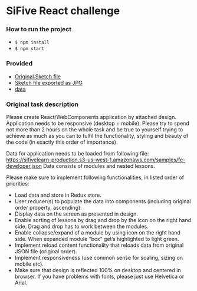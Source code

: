 # SiFive React challenge

### How to run the project

- `$ npm install`
- `$ npm start`

### Provided

- [Original Sketch file](provided/FE-Developer-Task.sketch)
- [Sketch file exported as JPG](provided/graphic.jpg)
- [data](provided/fe-developer.json)

### Original task description
Please create React/WebComponents application by attached design. Application needs to be responsive (desktop + mobile). Please try to spend not more than 2 hours on the whole task and be true to yourself trying to achieve as much as you can to fulfil the functionality, styling and beauty of the code (in exactly this order of importance).

Data for application needs to be loaded from following file:
https://sifivelearn-production.s3-us-west-1.amazonaws.com/samples/fe-developer.json
Data consists of modules and nested lessons.

Please make sure to implement following functionalities, in listed order of priorities:
- Load data and store in Redux store.
- User reducer(s) to populate the data into components (including original order property, ascending).
- Display data on the screen as presented in design.
- Enable sorting of lessons by drag and drop by the icon on the right hand side. Drag and drop has to work between the modules.
- Enable collapse/expand of a module by using icon on the right hand side. When expanded module “box” get’s highlighted to light green.
- Implement reload content functionality that reloads data from original JSON file (original order).
- Implement responsiveness (use common sense for scaling, sizing on mobile etc).
- Make sure that design is reflected 100% on desktop and centered in browser. If you have problems with fonts, please just use Helvetica or Arial.
